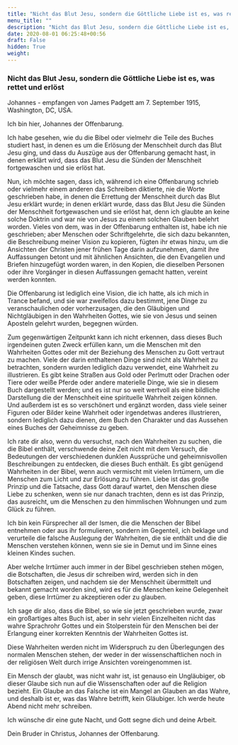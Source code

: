```yaml
---
title: "Nicht das Blut Jesu, sondern die Göttliche Liebe ist es, was rettet und erlöst"
menu_title: ""
description: "Nicht das Blut Jesu, sondern die Göttliche Liebe ist es, was rettet und erlöst"
date: 2020-08-01 06:25:48+00:56
draft: False
hidden: True
weight:
---
```

### Nicht das Blut Jesu, sondern die Göttliche Liebe ist es, was rettet und erlöst

Johannes - empfangen von James Padgett am 7. September 1915, Washington, DC, USA.

Ich bin hier, Johannes der Offenbarung.

Ich habe gesehen, wie du die Bibel oder vielmehr die Teile des Buches studiert hast, in denen es um die Erlösung der Menschheit durch das Blut Jesu ging, und dass du Auszüge aus der Offenbarung gemacht hast, in denen erklärt wird, dass das Blut Jesu die Sünden der Menschheit fortgewaschen und sie erlöst hat.

Nun, ich möchte sagen, dass ich, während ich eine Offenbarung schrieb oder vielmehr einem anderen das Schreiben diktierte, nie die Worte geschrieben habe, in denen die Errettung der Menschheit durch das Blut Jesu erklärt wurde; in denen erklärt wurde, dass das Blut Jesu die Sünden der Menschheit fortgewaschen und sie erlöst hat, denn ich glaubte an keine solche Doktrin und war nie von Jesus zu einem solchen Glauben belehrt worden.
Vieles von dem, was in der Offenbarung enthalten ist, habe ich nie geschrieben; aber Menschen oder Schriftgelehrte, die sich dazu bekannten, die Beschreibung meiner Vision zu kopieren, fügten ihr etwas hinzu, um die Ansichten der Christen jener frühen Tage darin aufzunehmen, damit ihre Auffassungen betont und mit ähnlichen Ansichten, die den Evangelien und Briefen hinzugefügt worden waren, in den Kopien, die dieselben Personen oder ihre Vorgänger in diesen Auffassungen gemacht hatten, vereint werden konnten.

Die Offenbarung ist lediglich eine Vision, die ich hatte, als ich mich in Trance befand, und sie war zweifellos dazu bestimmt, jene Dinge zu veranschaulichen oder vorherzusagen, die den Gläubigen und Nichtgläubigen in den Wahrheiten Gottes, wie sie von Jesus und seinen Aposteln gelehrt wurden, begegnen würden.

Zum gegenwärtigen Zeitpunkt kann ich nicht erkennen, dass dieses Buch irgendeinen guten Zweck erfüllen kann, um die Menschen mit den Wahrheiten Gottes oder mit der Beziehung des Menschen zu Gott vertraut zu machen. Viele der darin enthaltenen Dinge sind nicht als Wahrheit zu betrachten, sondern wurden lediglich dazu verwendet, eine Wahrheit zu illustrieren. Es gibt keine Straßen aus Gold oder Perlmutt oder Drachen oder Tiere oder weiße Pferde oder andere materielle Dinge, wie sie in diesem Buch dargestellt werden; und es ist nur so weit wertvoll als eine bildliche Darstellung die der Menschheit eine spirituelle Wahrheit zeigen können. Und außerdem ist es so verschönert und ergänzt worden, dass viele seiner Figuren oder Bilder keine Wahrheit oder irgendetwas anderes illustrieren, sondern lediglich dazu dienen, dem Buch den Charakter und das Aussehen eines Buches der Geheimnisse zu geben.

Ich rate dir also, wenn du versuchst, nach den Wahrheiten zu suchen, die die Bibel enthält, verschwende deine Zeit nicht mit dem Versuch, die Bedeutungen der verschiedenen dunklen Aussprüche und geheimnisvollen Beschreibungen zu entdecken, die dieses Buch enthält. Es gibt genügend Wahrheiten in der Bibel, wenn auch vermischt mit vielen Irrtümern, um die Menschen zum Licht und zur Erlösung zu führen. Liebe ist das große Prinzip und die Tatsache, dass Gott darauf wartet, den Menschen diese Liebe zu schenken, wenn sie nur danach trachten, denn es ist das Prinzip, das ausreicht, um die Menschen zu den himmlischen Wohnungen und zum Glück zu führen.

Ich bin kein Fürsprecher all der Ismen, die die Menschen der Bibel entnehmen oder aus ihr formulieren, sondern im Gegenteil, ich beklage und verurteile die falsche Auslegung der Wahrheiten, die sie enthält und die die Menschen verstehen können, wenn sie sie in Demut und im Sinne eines kleinen Kindes suchen.

Aber welche Irrtümer auch immer in der Bibel geschrieben stehen mögen, die Botschaften, die Jesus dir schreiben wird, werden sich in den Botschaften zeigen, und nachdem sie der Menschheit übermittelt und bekannt gemacht worden sind, wird es für die Menschen keine Gelegenheit geben, diese Irrtümer zu akzeptieren oder zu glauben.

Ich sage dir also, dass die Bibel, so wie sie jetzt geschrieben wurde, zwar ein großartiges altes Buch ist, aber in sehr vielen Einzelheiten nicht das wahre Sprachrohr Gottes und ein Stolperstein für den Menschen bei der Erlangung einer korrekten Kenntnis der Wahrheiten Gottes ist.

Diese Wahrheiten werden nicht im Widerspruch zu den Überlegungen des normalen Menschen stehen, der weder in der wissenschaftlichen noch in der religiösen Welt durch irrige Ansichten voreingenommen ist.

Ein Mensch der glaubt, was nicht wahr ist, ist genauso ein Ungläubiger, ob dieser Glaube sich nun auf die Wissenschaften oder auf die Religion bezieht. Ein Glaube an das Falsche ist ein Mangel an Glauben an das Wahre, und deshalb ist er, was das Wahre betrifft, kein Gläubiger. Ich werde heute Abend nicht mehr schreiben.

Ich wünsche dir eine gute Nacht, und Gott segne dich und deine Arbeit.

Dein Bruder in Christus, Johannes der Offenbarung.
